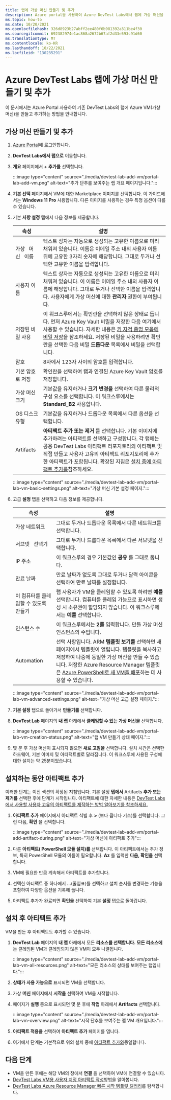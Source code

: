 ```yaml
---
title: 랩에 가상 머신 만들기 및 추가
description: Azure portal을 사용하여 Azure DevTest Labs에서 랩에 가상 머신을 추가하는 방법을 알아봅니다. 사용자 지정 이미지 또는 수식 중 하나를 기준으로 선택할 수 있습니다.
ms.topic: how-to
ms.date: 10/20/2021
ms.openlocfilehash: 326d8923b27abff2ee480f6b981392a311be4f30
ms.sourcegitcommit: 692382974e1ac868a2672b67af2d33e593c91d60
ms.translationtype: MT
ms.contentlocale: ko-KR
ms.lasthandoff: 10/22/2021
ms.locfileid: "130235291"
---
```

# <a name="create-and-add-virtual-machines-to-a-lab-in-azure-devtest-labs"></a>Azure DevTest Labs 랩에 가상 머신 만들기 및 추가

이 문서에서는 Azure Portal 사용하여 기존 DevTest Labs의 랩에 Azure VM(가상 머신)을 만들고 추가하는 방법을 안내합니다.

## <a name="create-and-add-virtual-machines"></a>가상 머신 만들기 및 추가

1. [Azure Portal](https://portal.azure.com/)에 로그인합니다.

1. **DevTest Labs에서 랩으로** 이동합니다.

1. **개요** 페이지에서 + **추가를** 선택합니다.

   :::image type="content" source="./media/devtest-lab-add-vm/portal-lab-add-vm.png" alt-text="추가 단추를 보여주는 랩 개요 페이지입니다.":::

1. **기본 선택** 페이지에서 VM에 대한 Marketplace 이미지를 선택합니다. 이 가이드에서는 **Windows 11 Pro** 사용합니다. 다른 이미지를 사용하는 경우 특정 옵션이 다를 수 있습니다.

1. 기본 **사항 설정** 탭에서 다음 정보를 제공합니다.

    |속성 |설명 |
    |---|---|
    |가상 &nbsp; 머신 &nbsp; 이름| 텍스트 상자는 자동으로 생성되는 고유한 이름으로 미리 채워져 있습니다. 이름은 이메일 주소 내의 사용자 이름 뒤에 고유한 3자리 숫자에 해당합니다. 그대로 두거나 선택한 고유한 이름을 입력합니다.|
    |사용자 이름| 텍스트 상자는 자동으로 생성되는 고유한 이름으로 미리 채워져 있습니다. 이 이름은 이메일 주소 내의 사용자 이름에 해당합니다. 그대로 두거나 선택한 이름을 입력합니다. 사용자에게 가상 머신에 대한 **관리자** 권한이 부여됩니다.|
    |저장된 비밀 사용| 이 워크스루에서는 확인란을 선택하지 않은 상태로 둡니다. 먼저 Azure Key Vault 비밀을 저장한 다음 여기에서 사용할 수 있습니다. 자세한 내용은 [키 자격 증명 모음에 비밀 저장](devtest-lab-store-secrets-in-key-vault.md)을 참조하세요. 저장된 비밀을 사용하려면 확인란을 선택한 다음 비밀 **드롭다운** 목록에서 비밀을 선택합니다.|
    |암호|8자에서 123자 사이의 암호를 입력합니다.|
    |기본 암호로 저장| 확인란을 선택하여 랩과 연결된 Azure Key Vault 암호를 저장합니다.|
    |가상 머신 크기| 기본값을 유지하거나 **크기 변경을** 선택하여 다른 물리적 구성 요소를 선택합니다. 이 워크스루에서는 **Standard_B2** 사용합니다.|
    |OS 디스크 유형|기본값을 유지하거나 드롭다운 목록에서 다른 옵션을 선택합니다.|
    |Artifacts| **아티팩트 추가 또는 제거** 를 선택합니다. 기본 이미지에 추가하려는 아티팩트를 선택하고 구성합니다. 각 랩에는 공용 DevTest Labs 아티팩트 리포지토리의 아티팩트 및 직접 만들고 사용자 고유의 아티팩트 리포지토리에 추가한 아티팩트가 포함됩니다. 확장된 지침은 [설치 중에 아티팩트 추가를](#add-artifacts-during-installation)참조하세요.|

   :::image type="content" source="./media/devtest-lab-add-vm/portal-lab-vm-basic-settings.png" alt-text="가상 머신 기본 설정 페이지.":::

1. 고급 **설정** 탭을 선택하고 다음 정보를 제공합니다.

    |속성 |설명 |
    |---|---|
    |가상 네트워크| 그대로 두거나 드롭다운 목록에서 다른 네트워크를 선택합니다.|
    |서브넷 &nbsp; 선택기| 그대로 두거나 드롭다운 목록에서 다른 서브넷을 선택합니다.|
    |IP 주소| 이 워크스루의 경우 기본값인 **공유** 를 그대로 둡니다.|
    |만료 날짜| 만료 날짜가 없도록 그대로 두거나 달력 아이콘을 선택하여 만료 날짜를 설정합니다.|
    |이 컴퓨터를 클레임할 수 있도록 만들기| 랩 사용자가 VM을 클레임할 수 있도록 하려면 **예를** 선택합니다. 컴퓨터를 클레임 가능으로 표시하면 생성 시 소유권이 할당되지 않습니다. 이 워크스루에서는 **예를** 선택합니다.|
    |인스턴스 수| 이 워크스루에서는 **2를** 입력합니다. 만들 가상 머신 인스턴스의 수입니다.|
    |Automation | 선택 사항입니다. ARM **템플릿 보기를** 선택하면 새 페이지에서 템플릿이 열립니다. 템플릿을 복사하고 저장하여 나중에 동일한 가상 머신을 만들 수 있습니다. 저장한 Azure Resource Manager 템플릿은 [Azure PowerShell로 새 VM을 배포](../azure-resource-manager/templates/overview.md)하는 데 사용할 수 있습니다.|

   :::image type="content" source="./media/devtest-lab-add-vm/portal-lab-vm-advanced-settings.png" alt-text="가상 머신 고급 설정 페이지.":::

1. **기본 설정** 탭으로 돌아가서 **만들기를** 선택합니다.

1. **DevTest Lab** 페이지의 **내 랩** 아래에서 **클레임할 수 있는 가상 머신을** 선택합니다.

   :::image type="content" source="./media/devtest-lab-add-vm/portal-lab-vm-creation-status.png" alt-text="랩 VM 만들기 상태 페이지.":::

1. 몇 분 후 가상 머신이 표시되지 않으면 **새로 고침을** 선택합니다. 설치 시간은 선택한 하드웨어, 기본 이미지 및 아티팩트별로 달라집니다. 이 워크스루에 사용된 구성에 대한 설치는 약 25분이었습니다.

## <a name="add-artifacts-during-installation"></a>설치하는 동안 아티팩트 추가

이러한 단계는 이전 섹션의 확장된 지침입니다. 기본 설정 **탭에서** Artifacts **추가 또는 제거를** 선택한 후에 단계가 시작됩니다. 아티팩트에 대한 자세한 내용은 [DevTest Labs에서 사용할 사용자 고유의 아티팩트를 제작하는 방법 알아보기를 참조하세요.](devtest-lab-artifact-author.md)

1. **아티팩트 추가** 페이지에서 아티팩트 식별 후 **>** (보다 큽니다 기호)를 선택합니다. 그런 다음, **확인** 을 선택합니다.

   :::image type="content" source="./media/devtest-lab-add-vm/portal-add-artifact-during.png" alt-text="가상 머신에 아티팩트 추가":::

1. 다른 **아티팩트( PowerShell 모듈 설치)를** 선택합니다. 이 아티팩트에서는 추가 정보, 특히 PowerShell 모듈의 이름이 필요합니다. **Az** 를 입력한 **다음, 확인을** 선택합니다.

1. VM에 필요한 만큼 계속해서 아티팩트를 추가합니다.

1. 선택한  아티팩트 중 하나에서 ...(줄임표)를 선택하고 설치 순서를 변경하는 기능을 포함하여 다양한 옵션을 기록해 둡니다.

1. 아티팩트 추가가 완료되면 **확인을** 선택하여 기본 **설정** 탭으로 돌아갑니다.

## <a name="add-artifacts-after-installation"></a>설치 후 아티팩트 추가

VM을 만든 후 아티팩트도 추가할 수 있습니다. 

1. **DevTest Lab** 페이지의 **내 랩** 아래에서 모든 **리소스를 선택합니다.** **모든 리소스에는** 클레임된 VM과 클레임되지 않은 VM이 모두 나열됩니다.

    :::image type="content" source="./media/devtest-lab-add-vm/portal-lab-vm-all-resources.png" alt-text="모든 리소스의 상태를 보여주는 랩입니다.":::

1. **상태가** **사용 가능으로** 표시되면 VM을 선택합니다.

1. 가상 **머신** 페이지에서 **시작을** 선택하여 VM을 시작합니다.

1. 페이지가 **실행** 중으로 표시되면 몇 분 후에 **작업** 아래에서 **Artifacts** 선택합니다.

   :::image type="content" source="./media/devtest-lab-add-vm/portal-lab-vm-overview.png" alt-text="시작 단추를 보여주는 랩 VM 개요입니다.":::

1. **아티팩트 적용을** 선택하여 **아티팩트 추가** 페이지를 엽니다.

1. 여기에서 단계는 기본적으로 위의 설치 중에 [아티팩트 추가와](#add-artifacts-during-installation)동일합니다.

## <a name="next-steps"></a>다음 단계

* VM을 만든 후에는 해당 VM의 창에서 **연결** 을 선택하여 VM에 연결할 수 있습니다.
* [DevTest Labs VM용 사용자 지정 아티팩트 작성](devtest-lab-artifact-author.md)방법을 알아봅니다.
* [DevTest Labs Azure Resource Manager 빠른 시작 템플릿 갤러리](https://github.com/Azure/azure-devtestlab/tree/master/samples/DevTestLabs/QuickStartTemplates)를 탐색합니다.
